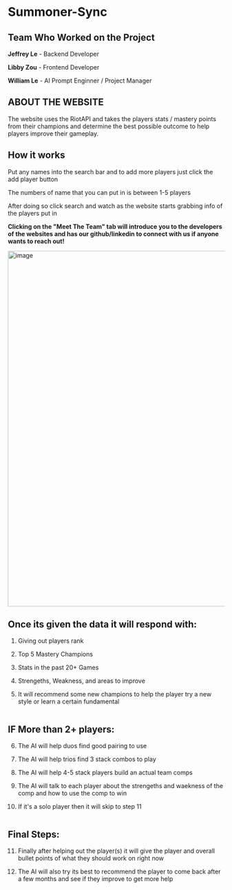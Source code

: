 # Summoner-Sync

## Team Who Worked on the Project
**Jeffrey Le** - Backend Developer

**Libby Zou**  - Frontend Developer

**William Le** - AI Prompt Enginner / Project Manager

## ABOUT THE WEBSITE
The website uses the RiotAPI and takes the players stats / mastery points from their champions and determine the best possible outcome to help players improve their gameplay.

## How it works
Put any names into the search bar and to add more players just click the add player button

The numbers of name that you can put in is between 1-5 players

After doing so click search and watch as the website starts grabbing info of the players put in

**Clicking on the "Meet The Team" tab will introduce you to the developers of the websites and has our github/linkedin to connect with us if anyone wants to reach out!**

<img width="1248" height="826" alt="image" src="https://github.com/user-attachments/assets/eb6f322b-ca53-4958-a4de-61cbb58c5bed" />

## Once its given the data it will respond with:

1. Giving out players rank

2. Top 5 Mastery Champions

3. Stats in the past 20+ Games

4. Strengeths, Weakness, and areas to improve

5. It will recommend some new champions to help the player try a new style or learn a certain fundamental

<img put image of the cards here>

## IF More than 2+ players:

6. The AI will help duos find good pairing to use

7. The AI will help trios find 3 stack combos to play

8. The AI will help 4-5 stack players build an actual team comps 

9. The AI will talk to each player about the strengeths and waekness of the comp and how to use the comp to win

10. If it's a solo player then it will skip to step 11

<img put the image of the AI prompts or textbox with the info here>

## Final Steps:

11. Finally after helping out the player(s) it will give the player and overall bullet points of what they should work on right now

12. The AI will also try its best to recommend the player to come back after a few months and see if they improve to get more help
